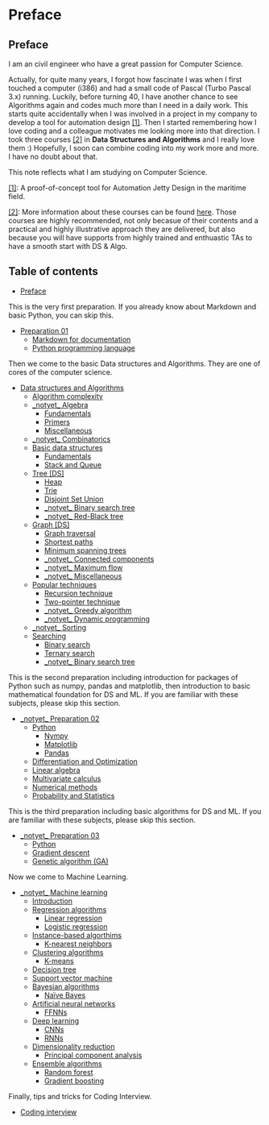 # Preface

## Preface

I am an civil engineer who have a great passion for Computer Science.

Actually, for quite many years, I forgot how fascinate I was when I first touched a computer \(i386\) and had a small code of Pascal \(Turbo Pascal 3.x\) running. Luckily, before turning 40, I have another chance to see Algorithms again and codes much more than I need in a daily work. This starts quite accidentally when I was involved in a project in my company to develop a tool for automation design [\[1\]](./#fn01). Then I started remembering how I love coding and a colleague motivates me looking more into that direction. I took three courses [\[2\]](./#fn02) in **Data Structures and Algorithms** and I really love them :\) Hopefully, I soon can combine coding into my work more and more. I have no doubt about that.

This note reflects what I am studying on Computer Science.

[\[1\]](./): A proof-of-concept tool for Automation Jetty Design in the maritime field.

[\[2\]](./): More information about these courses can be found [here](http://bigocoding.com/). Those courses are highly recommended, not only becasue of their contents and a practical and highly illustrative approach they are delivered, but also because you will have supports from highly trained and enthuastic TAs to have a smooth start with DS & Algo.

## Table of contents

* [Preface](./)

This is the very first preparation. If you already know about Markdown and basic Python, you can skip this.

* [Preparation 01](preparation-01/)
  * [Markdown for documentation](preparation-01/markdown.md)
  * [Python programming language](preparation-01/python-language.md)

Then we come to the basic Data structures and Algorithms. They are one of cores of the computer science.

* [Data structures and Algorithms](ds-algo/)
  * [Algorithm complexity](ds-algo/algorithm-complexity.md)
  * [\_notyet\_ Algebra](ds-algo/algebra/)
    * [Fundamentals](ds-algo/algebra/fundamentals.md)
    * [Primers](ds-algo/algebra/primers.md)
    * [Miscellaneous](ds-algo/algebra/miscellaneous.md)
  * [\_notyet\_ Combinatorics](ds-algo/_notyet_-combinatorics.md)
  * [Basic data structures](ds-algo/data-structures/)
    * [Fundamentals](ds-algo/data-structures/basic.md)
    * [Stack and Queue](ds-algo/data-structures/stack-and-queue.md)
  * [Tree \[DS\]](ds-algo/tree/)
    * [Heap](ds-algo/tree/heap.md)
    * [Trie](ds-algo/tree/trie.md)
    * [Disjoint Set Union](ds-algo/tree/disjoint-set-union.md)
    * [\_notyet\_ Binary search tree](ds-algo/tree/binary-search-tree.md)
    * [\_notyet\_ Red-Black tree](ds-algo/tree/red-black-tree.md)
  * [Graph \[DS\]](ds-algo/graphs/)
    * [Graph traversal](ds-algo/graphs/elementary-algorithms.md)
    * [Shortest paths](ds-algo/graphs/shortest-paths.md)
    * [Minimum spanning trees](ds-algo/graphs/spanning-trees.md)
    * [\_notyet\_ Connected components](ds-algo/graphs/connected-components.md)
    * [\_notyet\_ Maximum flow](ds-algo/graphs/maximum-flow.md)
    * [\_notyet\_ Miscellaneous](ds-algo/graphs/miscellaneous.md)
  * [Popular techniques](ds-algo/tech/)
    * [Recursion technique](ds-algo/tech/recursion-technique.md)
    * [Two-pointer technique](ds-algo/tech/two-pointer-technique.md)
    * [\_notyet\_ Greedy algorithm](ds-algo/tech/greedy-algorithm.md)
    * [\_notyet\_ Dynamic programming](ds-algo/tech/dynamic-programming.md)
  * [\_notyet\_ Sorting](ds-algo/sorting.md)
  * [Searching](ds-algo/searching/)
    * [Binary search](ds-algo/searching/binary-search.md)
    * [Ternary search](ds-algo/searching/ternary-search.md)
    * [\_notyet\_ Binary search tree](ds-algo/searching/binary-search-tree.md)

This is the second preparation including introduction for packages of Python such as numpy, pandas and matplotlib, then introduction to basic mathematical foundation for DS and ML. If you are familiar with these subjects, please skip this section.

* [\_notyet\_ Preparation 02](preparation-02/)
  * [Python](preparation-02/python/)
    * [Nympy](preparation-02/python/nympy.md)
    * [Matplotlib](preparation-02/python/matplotlib.md)
    * [Pandas](preparation-02/python/pandas.md)
  * [Differentiation and Optimization](preparation-02/differentiation-and-optimization.md)
  * [Linear algebra](preparation-02/linear-algebra.md)
  * [Multivariate calculus](preparation-02/multivariate-calculus.md)
  * [Numerical methods](preparation-02/numerical-methods.md)
  * [Probability and Statistics](preparation-02/probability-and-statistics.md)

This is the third preparation including basic algorithms for DS and ML. If you are familiar with these subjects, please skip this section.

* [\_notyet\_ Preparation 03](preparation-03/)
  * [Python](preparation-03/python.md)
  * [Gradient descent](preparation-03/gradient-descent.md)
  * [Genetic algorithm \(GA\)](preparation-03/genetic-algorithm-ga.md)

Now we come to Machine Learning.

* [\_notyet\_ Machine learning](machine-learning/README.md)
  * [Introduction](machine-learning/introduction.md)
  * [Regression algorithms](machine-learning/regression-algorithms/README.md)
    * [Linear regression](machine-learning/regression-algorithms/linear-regression.md)
    * [Logistic regression](machine-learning/regression-algorithms/logistic-regression.md)
  * [Instance-based algorthims](machine-learning/instance-based-algorthims/README.md)
    * [K-nearest neighbors](machine-learning/instance-based-algorthims/k-nearest-neighbors.md)
  * [Clustering algorithms](machine-learning/clustering-algorithms/README.md)
    * [K-means](machine-learning/clustering-algorithms/clustering.md)
  * [Decision tree](machine-learning/classification.md)
  * [Support vector machine](machine-learning/support-vector-machine.md)
  * [Bayesian algorithms](machine-learning/bayesian-algorithms/README.md)
    * [Naïve Bayes](machine-learning/bayesian-algorithms/naive-bayes.md)
  * [Artificial neural networks](machine-learning/artificial-neural-networks/README.md)
    * [FFNNs](machine-learning/artificial-neural-networks/ffnns.md)
  * [Deep learning](machine-learning/deep-learning/README.md)
    * [CNNs](machine-learning/deep-learning/cnns.md)
    * [RNNs](machine-learning/deep-learning/rnns.md)
  * [Dimensionality reduction](machine-learning/dimensionality-reduction-algorithms/README.md)
    * [Principal component analysis](machine-learning/dimensionality-reduction-algorithms/principal-component-analysis.md)
  * [Ensemble algorithms](machine-learning/ensemble-algorithms/README.md)
    * [Random forest](machine-learning/ensemble-algorithms/random-forest.md)
    * [Gradient boosting](machine-learning/ensemble-algorithms/gradient-boosting-algorithms.md)

Finally, tips and tricks for Coding Interview.

* [Coding interview](interview.md)

